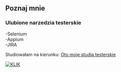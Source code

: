 ## Poznaj mnie

### Ulubione narzedzia testerskie

-Selenium<br/>
-Appium<br/>
-JIRA<br/>

Studiowałam na kierunku:
[Oto moje studia testerskie](https://www.wsb.pl/wroclaw/studenci/studia-podyplomowe/kierunki/tester-oprogramowania-dla-aplikacji-mobilnych-i-serwerowych)<br/>

[![KLIK](http://img.youtube.com/vi/0fXdbvve4Ys/0.jpg)](https://www.youtube.com/watch?v=0fXdbvve4Ys)


